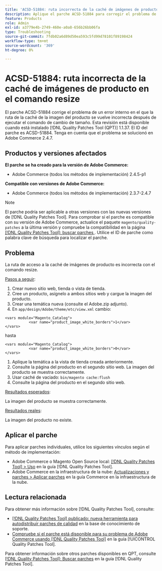 ```yaml
---
title: 'ACSD-51884: ruta incorrecta de la caché de imágenes de producto en el comando resize'
description: Aplique el parche ACSD-51884 para corregir el problema de Adobe Commerce en el que la ruta de acceso de la caché de la imagen del producto se vuelve incorrecta después de ejecutar el comando resize.
feature: Products
role: Admin
exl-id: a3779e4b-2749-460e-a0a8-656b26bb06fa
type: Troubleshooting
source-git-commit: 7fdb02a6d89d50ea593c5fd99d78101f89198424
workflow-type: tm+mt
source-wordcount: '369'
ht-degree: 0%

---
```


# ACSD-51884: ruta incorrecta de la caché de imágenes de producto en el comando resize

El parche ACSD-51884 corrige el problema de un error interno en el que la ruta de la caché de la imagen del producto se vuelve incorrecta después de ejecutar el comando de cambio de tamaño. Esta revisión está disponible cuando está instalado [!DNL Quality Patches Tool (QPT)] 1.1.37. El ID del parche es ACSD-51884. Tenga en cuenta que el problema se solucionó en Adobe Commerce 2.4.7.

## Productos y versiones afectados

**El parche se ha creado para la versión de Adobe Commerce:**

* Adobe Commerce (todos los métodos de implementación) 2.4.5-p1

**Compatible con versiones de Adobe Commerce:**

* Adobe Commerce (todos los métodos de implementación) 2.3.7-2.4.7

>[!NOTE]
>
>El parche podría ser aplicable a otras versiones con las nuevas versiones de [!DNL Quality Patches Tool]. Para comprobar si el parche es compatible con su versión de Adobe Commerce, actualice el paquete `magento/quality-patches` a la última versión y compruebe la compatibilidad en la página [[!DNL Quality Patches Tool]: buscar parches ](https://experienceleague.adobe.com/tools/commerce-quality-patches/index.html). Utilice el ID de parche como palabra clave de búsqueda para localizar el parche.

## Problema

La ruta de acceso a la caché de imágenes de producto es incorrecta con el comando resize.

<u>Pasos a seguir</u>:

1. Crear nuevo sitio web, tienda o vista de tienda.
1. Cree un producto, asígnelo a ambos sitios web y cargue la imagen del producto.
1. Crear una temática nueva (consulte el Adobe.zip adjunto).
1. En `app/design/Adobe/theme/etc/view.xml` cambio:

```
<vars module="Magento_Catalog">
           <var name="product_image_white_borders">1</var>
</vars>
```

hasta

```
<vars module="Magento_Catalog">
           <var name="product_image_white_borders">0</var>
</vars>
```

1. Aplique la temática a la vista de tienda creada anteriormente.
1. Consulte la página del producto en el segundo sitio web. La imagen del producto se muestra correctamente.
1. Usar caché de vaciado:
   `bin/magento cache:flush`
1. Consulte la página del producto en el segundo sitio web.

<u>Resultados esperados</u>:

La imagen del producto se muestra correctamente.

<u>Resultados reales</u>:

La imagen del producto no existe.

## Aplicar el parche

Para aplicar parches individuales, utilice los siguientes vínculos según el método de implementación:

* Adobe Commerce o Magento Open Source local: [[!DNL Quality Patches Tool] > Uso](/help/tools/quality-patches-tool/usage.md) en la guía [!DNL Quality Patches Tool].
* Adobe Commerce en la infraestructura de la nube: [Actualizaciones y parches > Aplicar parches](https://experienceleague.adobe.com/docs/commerce-cloud-service/user-guide/develop/upgrade/apply-patches.html) en la guía Commerce en la infraestructura de la nube.

## Lectura relacionada

Para obtener más información sobre [!DNL Quality Patches Tool], consulte:

* [[!DNL Quality Patches Tool] publicado: nueva herramienta para autodistribuir parches de calidad](https://experienceleague.adobe.com/en/docs/commerce-operations/tools/quality-patches-tool/quality-patches-tool-to-self-serve-quality-patches) en la base de conocimiento de soporte.
* [Compruebe si el parche está disponible para su problema de Adobe Commerce usando [!DNL Quality Patches Tool]](/help/tools/quality-patches-tool/patches-available-in-qpt/check-patch-for-magento-issue-with-magento-quality-patches.md) en la guía [!UICONTROL Quality Patches Tool].


Para obtener información sobre otros parches disponibles en QPT, consulte [[!DNL Quality Patches Tool]: Buscar parches](https://experienceleague.adobe.com/tools/commerce-quality-patches/index.html) en la guía [!DNL Quality Patches Tool].
